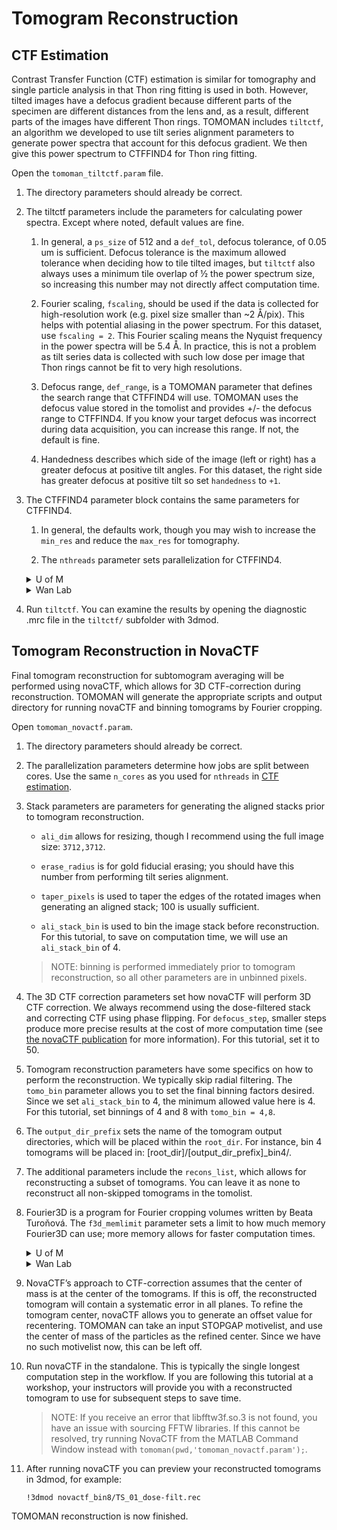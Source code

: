 # Tomogram Reconstruction

## CTF Estimation

Contrast Transfer Function (CTF) estimation is similar for tomography and single particle analysis in that Thon ring fitting is used in both.
However, tilted images have a defocus gradient because different parts of the specimen are different distances from the lens and, as a result, different parts of the images have different Thon rings.
TOMOMAN includes `tiltctf`, an algorithm we developed to use tilt series alignment parameters to generate power spectra that account for this defocus gradient.
We then give this power spectrum to CTFFIND4 for Thon ring fitting.

Open the `tomoman_tiltctf.param` file.

1. The directory parameters should already be correct.

2. The tiltctf parameters include the parameters for calculating power spectra. Except where noted, default values are fine.

    1. In general, a `ps_size` of 512 and a `def_tol`, defocus tolerance, of 0.05 um is sufficient.
    Defocus tolerance is the maximum allowed tolerance when deciding how to tile tilted images, but `tiltctf` also always uses a minimum tile overlap of ½ the power spectrum size, so increasing this number may not directly affect computation time.

    2. Fourier scaling, `fscaling`, should be used if the data is collected for high-resolution work (e.g. pixel size smaller than ~2 Å/pix).
    This helps with potential aliasing in the power spectrum.
    For this dataset, use `fscaling = 2`.
    This Fourier scaling means the Nyquist frequency in the power spectra will be 5.4 Å. In practice, this is not a problem as tilt series data is collected with such low dose per image that Thon rings cannot be fit to very high resolutions.

    3. Defocus range, `def_range`, is a TOMOMAN parameter that defines the search range that CTFFIND4 will use.
    TOMOMAN uses the defocus value stored in the tomolist and provides +/- the defocus range to CTFFIND4.
    If you know your target defocus was incorrect during data acquisition, you can increase this range. If not, the default is fine.

    4. Handedness describes which side of the image (left or right) has a greater defocus at positive tilt angles.
    For this dataset, the right side has greater defocus at positive tilt so set `handedness` to `+1`.

3. The CTFFIND4 parameter block contains the same parameters for CTFFIND4.

    1. In general, the defaults work, though you may wish to increase the `min_res` and reduce the `max_res` for tomography.

    2. The `nthreads` parameter sets parallelization for CTFFIND4.

    <details><summary>U of M</summary>Set `nthreads = 30`.</details>
    <details><summary>Wan Lab</summary>Set `nthreads = 10`.</details>

4. Run `tiltctf`. You can examine the results by opening the diagnostic .mrc file in the `tiltctf/` subfolder with 3dmod.

## Tomogram Reconstruction in NovaCTF

Final tomogram reconstruction for subtomogram averaging will be performed using novaCTF, which allows for 3D CTF-correction during reconstruction. TOMOMAN will generate the appropriate scripts and output directory for running novaCTF and binning tomograms by Fourier cropping.

Open `tomoman_novactf.param`.

1. The directory parameters should already be correct.

2. The parallelization parameters determine how jobs are split between cores. Use the same `n_cores` as you used for `nthreads` in [CTF estimation](#ctf-estimation).

3. Stack parameters are parameters for generating the aligned stacks prior to tomogram reconstruction.

    - `ali_dim` allows for resizing, though I recommend using the full image size: `3712,3712`.

    - `erase_radius` is for gold fiducial erasing; you should have this number from performing tilt series alignment.

    - `taper_pixels` is used to taper the edges of the rotated images when generating an aligned stack; 100 is usually sufficient.

    - `ali_stack_bin` is used to bin the image stack before reconstruction. For this tutorial, to save on computation time, we will use an `ali_stack_bin` of 4.

    >NOTE: binning is performed immediately prior to tomogram reconstruction, so all other parameters are in unbinned pixels.

4. The 3D CTF correction parameters set how novaCTF will perform 3D CTF correction. We always recommend using the dose-filtered stack and correcting CTF using phase flipping. For `defocus_step`, smaller steps produce more precise results at the cost of more computation time (see [the novaCTF publication](../reading.md#methods) for more information). For this tutorial, set it to 50.

5. Tomogram reconstruction parameters have some specifics on how to perform the reconstruction. We typically skip radial filtering. The `tomo_bin` parameter allows you to set the final binning factors desired. Since we set `ali_stack_bin` to 4, the minimum allowed value here is 4. For this tutorial, set binnings of 4 and 8 with `tomo_bin = 4,8`.

6. The `output_dir_prefix` sets the name of the tomogram output directories, which will be placed within the `root_dir`. For instance, bin 4 tomograms will be placed in: [root_dir]/[output_dir_prefix]_bin4/.

7. The additional parameters include the `recons_list`, which allows for reconstructing a subset of tomograms. You can leave it as none to reconstruct all non-skipped tomograms in the tomolist.

8. Fourier3D is a program for Fourier cropping volumes written by Beata Turoňová. The `f3d_memlimit` parameter sets a limit to how much memory Fourier3D can use; more memory allows for faster computation times.

    <details><summary>U of M</summary>For this tutorial, set `f3d_memlimit` to 60000.</details>
    <details><summary>Wan Lab</summary>For this tutorial, set `f3d_memlimit` to 10000.</details>

9. NovaCTF’s approach to CTF-correction assumes that the center of mass is at the center of the tomograms. If this is off, the reconstructed tomogram will contain a systematic error in all planes. To refine the tomogram center, novaCTF allows you to generate an offset value for recentering. TOMOMAN can take an input STOPGAP motivelist, and use the center of mass of the particles as the refined center. Since we have no such motivelist now, this can be left off.

10. Run novaCTF in the standalone. This is typically the single longest computation step in the workflow. If you are following this tutorial at a workshop, your instructors will provide you with a reconstructed tomogram to use for subsequent steps to save time.

    >NOTE: If you receive an error that libfftw3f.so.3 is not found, you have an issue with sourcing FFTW libraries. If this cannot be resolved, try running NovaCTF from the MATLAB Command Window instead with `tomoman(pwd,'tomoman_novactf.param');`.

11. After running novaCTF you can preview your reconstructed tomograms in 3dmod, for example:

        !3dmod novactf_bin8/TS_01_dose-filt.rec

TOMOMAN reconstruction is now finished.
